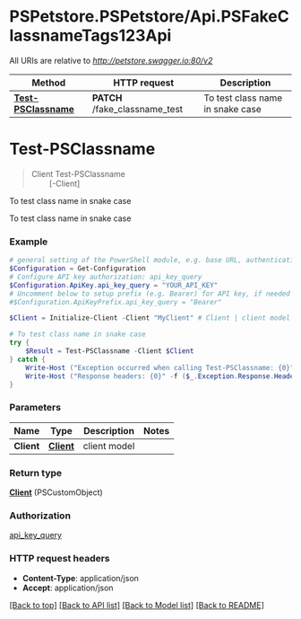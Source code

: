 # PSPetstore.PSPetstore/Api.PSFakeClassnameTags123Api

All URIs are relative to *http://petstore.swagger.io:80/v2*

Method | HTTP request | Description
------------- | ------------- | -------------
[**Test-PSClassname**](PSFakeClassnameTags123Api.md#Test-PSClassname) | **PATCH** /fake_classname_test | To test class name in snake case


<a id="Test-PSClassname"></a>
# **Test-PSClassname**
> Client Test-PSClassname<br>
> &nbsp;&nbsp;&nbsp;&nbsp;&nbsp;&nbsp;&nbsp;&nbsp;[-Client] <PSCustomObject><br>

To test class name in snake case

To test class name in snake case

### Example
```powershell
# general setting of the PowerShell module, e.g. base URL, authentication, etc
$Configuration = Get-Configuration
# Configure API key authorization: api_key_query
$Configuration.ApiKey.api_key_query = "YOUR_API_KEY"
# Uncomment below to setup prefix (e.g. Bearer) for API key, if needed
#$Configuration.ApiKeyPrefix.api_key_query = "Bearer"

$Client = Initialize-Client -Client "MyClient" # Client | client model

# To test class name in snake case
try {
    $Result = Test-PSClassname -Client $Client
} catch {
    Write-Host ("Exception occurred when calling Test-PSClassname: {0}" -f ($_.ErrorDetails | ConvertFrom-Json))
    Write-Host ("Response headers: {0}" -f ($_.Exception.Response.Headers | ConvertTo-Json))
}
```

### Parameters

Name | Type | Description  | Notes
------------- | ------------- | ------------- | -------------
 **Client** | [**Client**](Client.md)| client model | 

### Return type

[**Client**](Client.md) (PSCustomObject)

### Authorization

[api_key_query](../README.md#api_key_query)

### HTTP request headers

 - **Content-Type**: application/json
 - **Accept**: application/json

[[Back to top]](#) [[Back to API list]](../README.md#documentation-for-api-endpoints) [[Back to Model list]](../README.md#documentation-for-models) [[Back to README]](../README.md)

